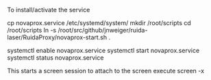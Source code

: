 To install/activate the service

cp novaprox.service /etc/systemd/system/
mkdir /root/scripts
cd    /root/scripts
ln -s /root/src/github/jnweiger/ruida-laser/RuidaProxy/novaprox-start.sh .

systemctl enable novaprox.service
systemctl start  novaprox.service
systemctl status novaprox.service

This starts a screen session
to attach to the screen execute
screen -x

